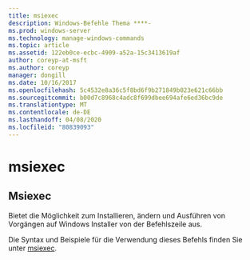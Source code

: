 ```yaml
---
title: msiexec
description: Windows-Befehle Thema ****-
ms.prod: windows-server
ms.technology: manage-windows-commands
ms.topic: article
ms.assetid: 122eb0ce-ecbc-4909-a52a-15c3413619af
author: coreyp-at-msft
ms.author: coreyp
manager: dongill
ms.date: 10/16/2017
ms.openlocfilehash: 5c4532e8a36c5f8bd6f9b271849b023e621c66bb
ms.sourcegitcommit: b00d7c8968c4adc8f699dbee694afe6ed36bc9de
ms.translationtype: MT
ms.contentlocale: de-DE
ms.lasthandoff: 04/08/2020
ms.locfileid: "80839093"
---
```

# <a name="msiexec"></a>msiexec



## <a name="msiexec"></a>Msiexec

Bietet die Möglichkeit zum Installieren, ändern und Ausführen von Vorgängen auf Windows Installer von der Befehlszeile aus.

Die Syntax und Beispiele für die Verwendung dieses Befehls finden Sie unter [msiexec](https://go.microsoft.com/fwlink/?LinkId=94329).